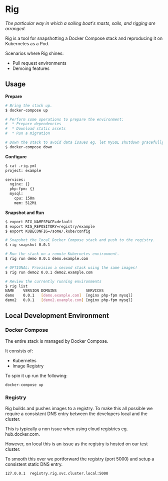 Rig
===

_The particular way in which a sailing boat's masts, sails, and rigging are arranged._

Rig is a tool for snapshotting a Docker Compose stack and reproducing it on Kubernetes as a Pod.

Scenarios where Rig shines:

* Pull request environments
* Demoing features

## Usage

**Prepare**

```bash
# Bring the stack up.
$ docker-compose up

# Perform some operations to prepare the environment:
#  * Prepare dependencies
#  * Download static assets
#  * Run a migration

# Down the stack to avoid data issues eg. let MySQL shutdown gracefully.
$ docker-compose down
```

**Configure**

```bash
$ cat .rig.yml 
project: example

services:
  nginx: {}
  php-fpm: {}
  mysql:
    cpu: 150m
    mem: 512Mi
```

**Snapshot and Run**

```bash
$ export RIG_NAMESPACE=default
$ export RIG_REPOSITORY=registry/example
$ export KUBECONFIG=/some/.kube/config

# Snapshot the local Docker Compose stack and push to the registry.
$ rig snapshot 0.0.1

# Run the stack on a remote Kubernetes environment.
$ rig run demo 0.0.1 demo.example.com

# OPTIONAL: Provision a second stack using the same images!
$ rig run demo2 0.0.1 demo2.example.com

# Review the currently running environments
$ rig list
NAME    VERSION DOMAINS             SERVICES
demo    0.0.1   [demo.example.com]  [nginx php-fpm mysql]
demo2   0.0.1   [demo2.example.com] [nginx php-fpm mysql]
```

## Local Development Environment

### Docker Compose

The entire stack is managed by Docker Compose.

It consists of:

* Kubernetes
* Image Registry

To spin it up run the following:

`docker-compose up`

### Registry

Rig builds and pushes images to a registry. To make this all possible we require a consistent DNS entry between the developers local and the cluster.

This is typically a non issue when using cloud registries eg. hub.docker.com.

However, on local this is an issue as the registry is hosted on our test cluster.

To smooth this over we portforward the registry (port 5000) and setup a consistent static DNS entry.

`127.0.0.1	registry.rig.svc.cluster.local:5000`
